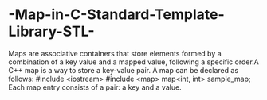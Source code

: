 # -Map-in-C-Standard-Template-Library-STL-
Maps are associative containers that store elements formed by a combination of a key value and a mapped value, following a specific order.A C++ map is a way to store a key-value pair. A map can be declared as follows: #include &lt;iostream> #include &lt;map> map&lt;int, int> sample_map; Each map entry consists of a pair: a key and a value.
